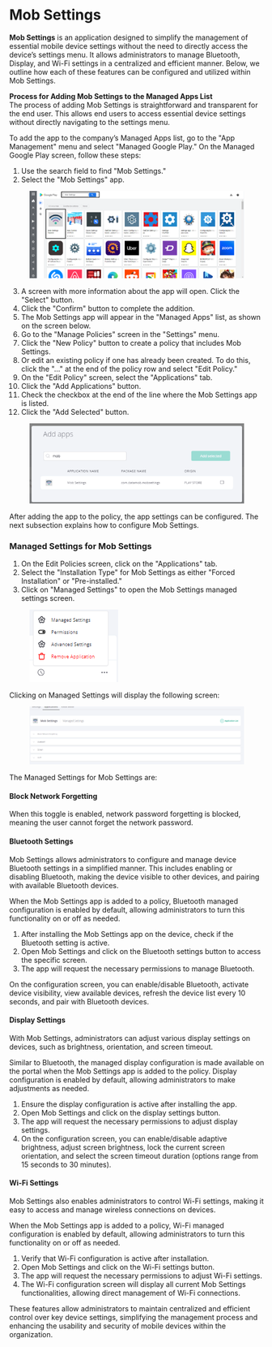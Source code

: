 # Mob Settings

**Mob Settings** is an application designed to simplify the management of essential mobile device settings without the need to directly access the device’s settings menu. It allows administrators to manage Bluetooth, Display, and Wi-Fi settings in a centralized and efficient manner. Below, we outline how each of these features can be configured and utilized within Mob Settings.

**Process for Adding Mob Settings to the Managed Apps List**\
The process of adding Mob Settings is straightforward and transparent for the end user. This allows end users to access essential device settings without directly navigating to the settings menu.

To add the app to the company’s Managed Apps list, go to the "App Management" menu and select "Managed Google Play." On the Managed Google Play screen, follow these steps:

1. Use the search field to find "Mob Settings."
2. Select the "Mob Settings" app.

<figure><img src="../../../../../.gitbook/assets/image (22).png" alt=""><figcaption></figcaption></figure>

3. A screen with more information about the app will open. Click the "Select" button.
4. Click the "Confirm" button to complete the addition.
5. The Mob Settings app will appear in the "Managed Apps" list, as shown on the screen below.
6. Go to the "Manage Policies" screen in the "Settings" menu.
7. Click the "New Policy" button to create a policy that includes Mob Settings.
8. Or edit an existing policy if one has already been created. To do this, click the "..." at the end of the policy row and select "Edit Policy."
9. On the "Edit Policy" screen, select the "Applications" tab.
10. Click the "Add Applications" button.
11. Check the checkbox at the end of the line where the Mob Settings app is listed.
12. Click the "Add Selected" button.

<figure><img src="../../../../../.gitbook/assets/image (23).png" alt=""><figcaption></figcaption></figure>

After adding the app to the policy, the app settings can be configured. The next subsection explains how to configure Mob Settings.

### **Managed Settings for Mob Settings**

1. On the Edit Policies screen, click on the "Applications" tab.
2. Select the "Installation Type" for Mob Settings as either "Forced Installation" or "Pre-installed."
3. Click on "Managed Settings" to open the Mob Settings managed settings screen.

<figure><img src="../../../../../.gitbook/assets/image (24).png" alt=""><figcaption></figcaption></figure>

Clicking on Managed Settings will display the following screen:

<figure><img src="../../../../../.gitbook/assets/image (26).png" alt=""><figcaption></figcaption></figure>

The Managed Settings for Mob Settings are:

#### **Block Network Forgetting**

When this toggle is enabled, network password forgetting is blocked, meaning the user cannot forget the network password.

#### **Bluetooth Settings**

Mob Settings allows administrators to configure and manage device Bluetooth settings in a simplified manner. This includes enabling or disabling Bluetooth, making the device visible to other devices, and pairing with available Bluetooth devices.

When the Mob Settings app is added to a policy, Bluetooth managed configuration is enabled by default, allowing administrators to turn this functionality on or off as needed.

1. After installing the Mob Settings app on the device, check if the Bluetooth setting is active.
2. Open Mob Settings and click on the Bluetooth settings button to access the specific screen.
3. The app will request the necessary permissions to manage Bluetooth.

On the configuration screen, you can enable/disable Bluetooth, activate device visibility, view available devices, refresh the device list every 10 seconds, and pair with Bluetooth devices.

#### **Display Settings**

With Mob Settings, administrators can adjust various display settings on devices, such as brightness, orientation, and screen timeout.

Similar to Bluetooth, the managed display configuration is made available on the portal when the Mob Settings app is added to the policy. Display configuration is enabled by default, allowing administrators to make adjustments as needed.

1. Ensure the display configuration is active after installing the app.
2. Open Mob Settings and click on the display settings button.
3. The app will request the necessary permissions to adjust display settings.
4. On the configuration screen, you can enable/disable adaptive brightness, adjust screen brightness, lock the current screen orientation, and select the screen timeout duration (options range from 15 seconds to 30 minutes).

#### **Wi-Fi Settings**

Mob Settings also enables administrators to control Wi-Fi settings, making it easy to access and manage wireless connections on devices.

When the Mob Settings app is added to a policy, Wi-Fi managed configuration is enabled by default, allowing administrators to turn this functionality on or off as needed.

1. Verify that Wi-Fi configuration is active after installation.
2. Open Mob Settings and click on the Wi-Fi settings button.
3. The app will request the necessary permissions to adjust Wi-Fi settings.
4. The Wi-Fi configuration screen will display all current Mob Settings functionalities, allowing direct management of Wi-Fi connections.

These features allow administrators to maintain centralized and efficient control over key device settings, simplifying the management process and enhancing the usability and security of mobile devices within the organization.
